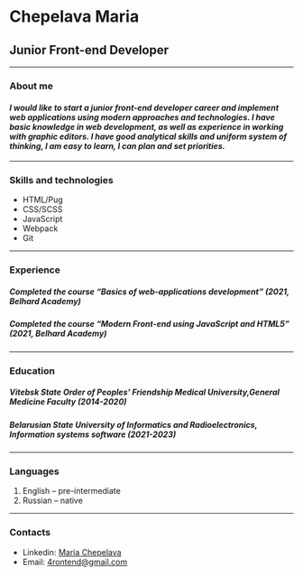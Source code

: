 # Chepelava Maria

## Junior Front-end Developer
---
### About me
#### *I would like to start a junior front-end developer career and implement web applications using modern approaches and technologies. I have basic knowledge in web development, as well as experience in working with graphic editors. I have good analytical skills and uniform system of thinking, I am easy to learn, I can plan and set priorities.*
---
### Skills and technologies
* HTML/Pug
* CSS/SCSS
* JavaScript
* Webpack
* Git
---
### Experience
##### Completed the course “Basics of web-applications development” (2021, Belhard Academy)
#####  Completed the course “Modern Front-end using JavaScript and HTML5” (2021, Belhard Academy)
---
### Education
##### Vitebsk State Order of Peoples' Friendship Medical University,General Medicine Faculty (2014-2020)
##### Belarusian State University of Informatics and Radioelectronics, Information systems software (2021-2023)
---
### Languages
1. English – pre-intermediate
2. Russian – native
---
### Contacts
* Linkedin: [Maria Chepelava](http://www.linkedin.com/in/chepelava/ "Click me!")
* Email: 4rontend@gmail.com
